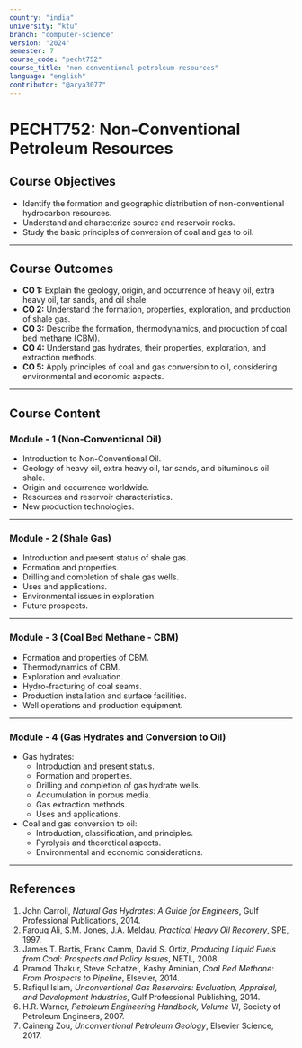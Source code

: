 ```yaml
---
country: "india"
university: "ktu"
branch: "computer-science"
version: "2024"
semester: 7
course_code: "pecht752"
course_title: "non-conventional-petroleum-resources"
language: "english"
contributor: "@arya3077"
---
```


# PECHT752: Non-Conventional Petroleum Resources

## Course Objectives
* Identify the formation and geographic distribution of non-conventional hydrocarbon resources.  
* Understand and characterize source and reservoir rocks.  
* Study the basic principles of conversion of coal and gas to oil.  
---
## Course Outcomes
* **CO 1:** Explain the geology, origin, and occurrence of heavy oil, extra heavy oil, tar sands, and oil shale.  
* **CO 2:** Understand the formation, properties, exploration, and production of shale gas.  
* **CO 3:** Describe the formation, thermodynamics, and production of coal bed methane (CBM).  
* **CO 4:** Understand gas hydrates, their properties, exploration, and extraction methods.  
* **CO 5:** Apply principles of coal and gas conversion to oil, considering environmental and economic aspects.  
---
## Course Content

### Module - 1 (Non-Conventional Oil)
* Introduction to Non-Conventional Oil.  
* Geology of heavy oil, extra heavy oil, tar sands, and bituminous oil shale.  
* Origin and occurrence worldwide.  
* Resources and reservoir characteristics.  
* New production technologies.  
---
### Module - 2 (Shale Gas)
* Introduction and present status of shale gas.  
* Formation and properties.  
* Drilling and completion of shale gas wells.  
* Uses and applications.  
* Environmental issues in exploration.  
* Future prospects.  
---
### Module - 3 (Coal Bed Methane - CBM)
* Formation and properties of CBM.  
* Thermodynamics of CBM.  
* Exploration and evaluation.  
* Hydro-fracturing of coal seams.  
* Production installation and surface facilities.  
* Well operations and production equipment.  
---
### Module - 4 (Gas Hydrates and Conversion to Oil)
* Gas hydrates:
  - Introduction and present status.  
  - Formation and properties.  
  - Drilling and completion of gas hydrate wells.  
  - Accumulation in porous media.  
  - Gas extraction methods.  
  - Uses and applications.  
* Coal and gas conversion to oil:
  - Introduction, classification, and principles.  
  - Pyrolysis and theoretical aspects.  
  - Environmental and economic considerations.  
---
## References
1. John Carroll, *Natural Gas Hydrates: A Guide for Engineers*, Gulf Professional Publications, 2014.  
2. Farouq Ali, S.M. Jones, J.A. Meldau, *Practical Heavy Oil Recovery*, SPE, 1997.  
3. James T. Bartis, Frank Camm, David S. Ortiz, *Producing Liquid Fuels from Coal: Prospects and Policy Issues*, NETL, 2008.  
4. Pramod Thakur, Steve Schatzel, Kashy Aminian, *Coal Bed Methane: From Prospects to Pipeline*, Elsevier, 2014.  
5. Rafiqul Islam, *Unconventional Gas Reservoirs: Evaluation, Appraisal, and Development Industries*, Gulf Professional Publishing, 2014.  
6. H.R. Warner, *Petroleum Engineering Handbook, Volume VI*, Society of Petroleum Engineers, 2007.  
7. Caineng Zou, *Unconventional Petroleum Geology*, Elsevier Science, 2017.  
